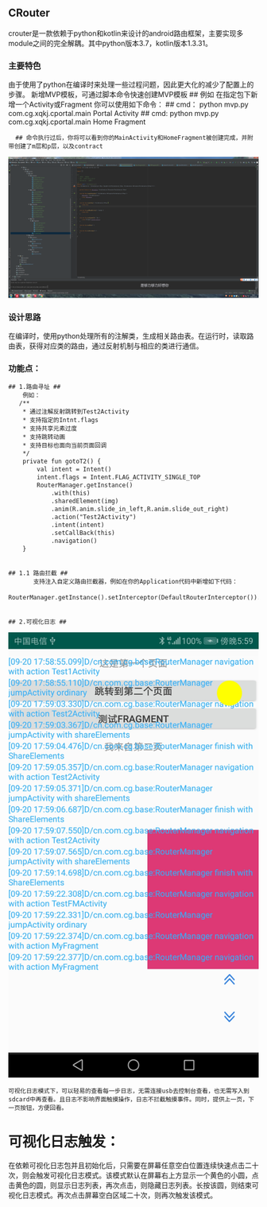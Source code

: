 ## CRouter

crouter是一款依赖于python和kotlin来设计的android路由框架，主要实现多module之间的完全解耦。其中python版本3.7，kotlin版本1.3.31。

### 主要特色

  由于使用了python在编译时来处理一些过程问题，因此更大化的减少了配置上的步骤。
  新增MVP模板，可通过脚本命令快速创建MVP模板
      ## 例如 在指定包下新增一个Activity或Fragment
         你可以使用如下命令：
      ##   cmd：         python mvp.py com.cg.xqkj.cportal.main Portal Activity
      ##   cmd:          python mvp.py com.cg.xqkj.cportal.main Home Fragment

      ## 命令执行过后，你将可以看到你的MainActivity和HomeFragment被创建完成，并附带创建了m层和p层，以及contract
   ![](mvpPhoto.png)
### 设计思路
  
  在编译时，使用python处理所有的注解类，生成相关路由表。在运行时，读取路由表，获得对应类的路由，通过反射机制与相应的类进行通信。

### 功能点：
	## 1.路由寻址 ##
		例如：
	   /**
     	* 通过注解反射跳转到Test2Activity
     	* 支持指定的Intnt.flags
     	* 支持共享元素过度
     	* 支持跳转动画
     	* 支持目标也面向当前页面回调
     	*/
    	private fun gotoT2() {
        	val intent = Intent()
        	intent.flags = Intent.FLAG_ACTIVITY_SINGLE_TOP
        	RouterManager.getInstance()
            	.with(this)
            	.sharedElement(img)
            	.anim(R.anim.slide_in_left,R.anim.slide_out_right)
            	.action("Test2Activity")
            	.intent(intent)
            	.setCallBack(this)
            	.navigation()
    	}


    ## 1.1 路由拦截 ##
    	   支持注入自定义路由拦截器，例如在你的Application代码中新增如下代码：
    	   RouterManager.getInstance().setInterceptor(DefaultRouterInterceptor()).init(this)


	## 2.可视化日志 ##
   ![](log.jpg)
	

 	可视化日志模式下，可以轻易的查看每一步日志，无需连接usb去控制台查看，也无需写入到sdcard中再查看。且日志不影响界面触摸操作，日志不拦截触摸事件。同时，提供上一页，下一页按钮，方便回看。


# 可视化日志触发： #
	
	
在依赖可视化日志包并且初始化后，只需要在屏幕任意空白位置连续快速点击二十次，则会触发可视化日志模式。该模式默认在屏幕右上方显示一个黄色的小圆，点击黄色的圆，则显示日志列表，再次点击，则隐藏日志列表。长按该圆，则结束可视化日志模式。再次点击屏幕空白区域二十次，则再次触发该模式。
	

 
